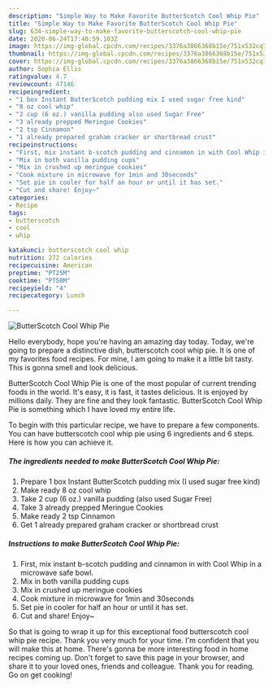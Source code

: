 ```yaml
---
description: "Simple Way to Make Favorite ButterScotch Cool Whip Pie"
title: "Simple Way to Make Favorite ButterScotch Cool Whip Pie"
slug: 634-simple-way-to-make-favorite-butterscotch-cool-whip-pie
date: 2020-06-24T17:40:59.103Z
image: https://img-global.cpcdn.com/recipes/3376a3866368b15e/751x532cq70/butterscotch-cool-whip-pie-recipe-main-photo.jpg
thumbnail: https://img-global.cpcdn.com/recipes/3376a3866368b15e/751x532cq70/butterscotch-cool-whip-pie-recipe-main-photo.jpg
cover: https://img-global.cpcdn.com/recipes/3376a3866368b15e/751x532cq70/butterscotch-cool-whip-pie-recipe-main-photo.jpg
author: Sophia Ellis
ratingvalue: 4.7
reviewcount: 47146
recipeingredient:
- "1 box Instant ButterScotch pudding mix I used sugar free kind"
- "8 oz cool whip"
- "2 cup (6 oz.) vanilla pudding also used Sugar Free"
- "3 already prepped Meringue Cookies"
- "2 tsp Cinnamon"
- "1 already prepared graham cracker or shortbread crust"
recipeinstructions:
- "First, mix instant b-scotch pudding and cinnamon in with Cool Whip in a microwave safe bowl."
- "Mix in both vanilla pudding cups"
- "Mix in crushed up meringue cookies"
- "Cook mixture in microwave for 1min and 30seconds"
- "Set pie in cooler for half an hour or until it has set."
- "Cut and share! Enjoy~"
categories:
- Recipe
tags:
- butterscotch
- cool
- whip

katakunci: butterscotch cool whip 
nutrition: 272 calories
recipecuisine: American
preptime: "PT25M"
cooktime: "PT50M"
recipeyield: "4"
recipecategory: Lunch

---
```



![ButterScotch Cool Whip Pie](https://img-global.cpcdn.com/recipes/3376a3866368b15e/751x532cq70/butterscotch-cool-whip-pie-recipe-main-photo.jpg)

Hello everybody, hope you're having an amazing day today. Today, we're going to prepare a distinctive dish, butterscotch cool whip pie. It is one of my favorites food recipes. For mine, I am going to make it a little bit tasty. This is gonna smell and look delicious.



ButterScotch Cool Whip Pie is one of the most popular of current trending foods in the world. It's easy, it is fast, it tastes delicious. It is enjoyed by millions daily. They are fine and they look fantastic. ButterScotch Cool Whip Pie is something which I have loved my entire life.


To begin with this particular recipe, we have to prepare a few components. You can have butterscotch cool whip pie using 6 ingredients and 6 steps. Here is how you can achieve it.

<!--inarticleads1-->

##### The ingredients needed to make ButterScotch Cool Whip Pie:

1. Prepare 1 box Instant ButterScotch pudding mix (I used sugar free kind)
1. Make ready 8 oz cool whip
1. Take 2 cup (6 oz.) vanilla pudding (also used Sugar Free)
1. Take 3 already prepped Meringue Cookies
1. Make ready 2 tsp Cinnamon
1. Get 1 already prepared graham cracker or shortbread crust




<!--inarticleads2-->

##### Instructions to make ButterScotch Cool Whip Pie:

1. First, mix instant b-scotch pudding and cinnamon in with Cool Whip in a microwave safe bowl.
1. Mix in both vanilla pudding cups
1. Mix in crushed up meringue cookies
1. Cook mixture in microwave for 1min and 30seconds
1. Set pie in cooler for half an hour or until it has set.
1. Cut and share! Enjoy~




So that is going to wrap it up for this exceptional food butterscotch cool whip pie recipe. Thank you very much for your time. I'm confident that you will make this at home. There's gonna be more interesting food in home recipes coming up. Don't forget to save this page in your browser, and share it to your loved ones, friends and colleague. Thank you for reading. Go on get cooking!
